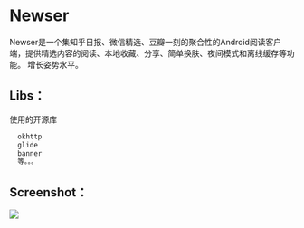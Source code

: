 # Newser
Newser是一个集知乎日报、微信精选、豆瓣一刻的聚合性的Android阅读客户端，提供精选内容的阅读、本地收藏、分享、简单换肤、夜间模式和离线缓存等功能。
增长姿势水平。


Libs：
------------

使用的开源库
``` java
  okhttp
  glide
  banner
  等。。。
```

Screenshot：
------------
![](https://github.com/gaolonglong/Newser/blob/master/Screenshot/233.gif)
